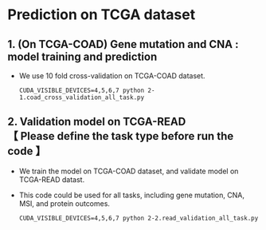 # Prediction on TCGA dataset


## 1. (On TCGA-COAD) Gene mutation and CNA : model training and prediction
* We use 10 fold cross-validation on TCGA-COAD dataset.

    ```
    CUDA_VISIBLE_DEVICES=4,5,6,7 python 2-1.coad_cross_validation_all_task.py
    ```

## 2. Validation model on TCGA-READ </br>【 Please define the task type before run the code 】

* We train the model on TCGA-COAD dataset, and validate model on TCGA-READ datast.
* This code could be used for all tasks, including gene mutation, CNA, MSI, and protein outcomes.


    ```
    CUDA_VISIBLE_DEVICES=4,5,6,7 python 2-2.read_validation_all_task.py
    ```
